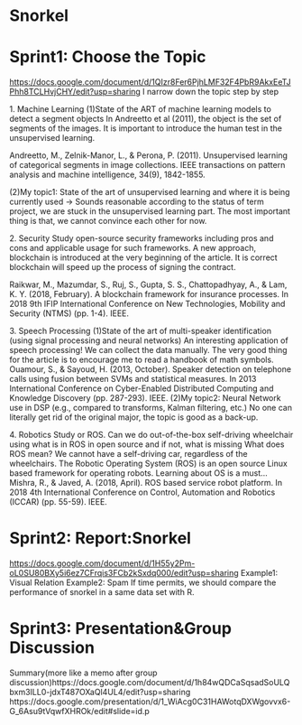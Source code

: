 Snorkel
=======
Sprint1: Choose the Topic
=======
https://docs.google.com/document/d/1QIzr8Fer6PjhLMF32F4PbR9AkxEeTJPhh8TCLHvjCHY/edit?usp=sharing
I narrow down the topic step by step
<p>1. Machine Learning
(1)State of the ART of machine learning models to detect a segment objects 
In Andreetto et al (2011), the object is the set of segments of the images. It is important to introduce the human test in the unsupervised learning.

Andreetto, M., Zelnik-Manor, L., & Perona, P. (2011). Unsupervised learning of categorical segments in image collections. IEEE transactions on pattern analysis and machine intelligence, 34(9), 1842-1855.

(2)My topic1: State of the art of unsupervised learning and where it is being currently used
→ Sounds reasonable according to the status of term project, we are stuck in the unsupervised learning part. The most important thing is that, we cannot convince each other for now.
<p>2. Security
Study open-source security frameworks including pros and cons and applicable usage for such frameworks.
A new approach, blockchain is introduced at the very beginning of the article. It is correct blockchain will speed up the process of signing the contract.

Raikwar, M., Mazumdar, S., Ruj, S., Gupta, S. S., Chattopadhyay, A., & Lam, K. Y. (2018, February). A blockchain framework for insurance processes. In 2018 9th IFIP International Conference on New Technologies, Mobility and Security (NTMS) (pp. 1-4). IEEE.

<p>3. Speech Processing
(1)State of the art of multi-speaker identification (using signal processing and neural networks)
An interesting application of speech processing! We can collect the data manually. The very good thing for the article is to encourage me to read a handbook of math symbols.
Ouamour, S., & Sayoud, H. (2013, October). Speaker detection on telephone calls using fusion between SVMs and statistical measures. In 2013 International Conference on Cyber-Enabled Distributed Computing and Knowledge Discovery (pp. 287-293). IEEE.
(2)My topic2: Neural Network use in DSP (e.g., compared to transforms, Kalman filtering, etc.)
No one can literally get rid of the original major, the topic is good as a back-up.

<p>4. Robotics
Study or ROS.  Can we do out-of-the-box self-driving wheelchair using what is in ROS in open source and if not, what is missing
What does ROS mean? We cannot have a self-driving car, regardless of the wheelchairs.
The Robotic Operating System (ROS) is an open source Linux based framework for operating robots.  Learning about OS is a must…
Mishra, R., & Javed, A. (2018, April). ROS based service robot platform. In 2018 4th International Conference on Control, Automation and Robotics (ICCAR) (pp. 55-59). IEEE.

Sprint2: Report:Snorkel
======
https://docs.google.com/document/d/1H55y2Pm-oL0SU80BXy5i6ez7CFrqis3FCb2kSxdq000/edit?usp=sharing
Example1: Visual Relation
Example2: Spam
If time permits, we should compare the performance of snorkel in a same data set with R.

Sprint3: Presentation&Group Discussion
======================================
<p>Summary(more like a memo after group discussion)https://docs.google.com/document/d/1h84wQDCaSqsadSoULQbxm3ILL0-jdxT487OXaQl4UL4/edit?usp=sharing
https://docs.google.com/presentation/d/1_WiAcg0C31HAWotqDXWgovvx6-G_6Asu9tVqwfXHROk/edit#slide=id.p
